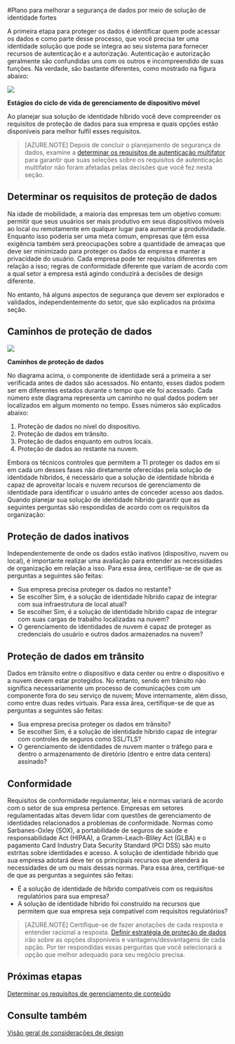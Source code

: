 <properties
    pageTitle="Azure Active Directory híbrido identidade considerações de design - determinar os requisitos de proteção de dados | Microsoft Azure"
    description="Ao planejar sua solução de identidade híbridos, identifique os requisitos de proteção de dados para sua empresa e quais opções estão disponíveis para melhor fulfil esses requisitos."
    documentationCenter=""
    services="active-directory"
    authors="billmath"
    manager="femila"
    editor=""/>

<tags
    ms.service="active-directory"
    ms.devlang="na"
    ms.topic="article"
    ms.tgt_pltfrm="na"
    ms.workload="identity" 
    ms.date="08/08/2016"
    ms.author="billmath"/>

#<a name="plan-for-enhancing-data-security-through-strong-identity-solution"></a>Plano para melhorar a segurança de dados por meio de solução de identidade fortes

A primeira etapa para proteger os dados é identificar quem pode acessar os dados e como parte desse processo, que você precisa ter uma identidade solução que pode se integra ao seu sistema para fornecer recursos de autenticação e a autorização. Autenticação e autorização geralmente são confundidas uns com os outros e incompreendido de suas funções. Na verdade, são bastante diferentes, como mostrado na figura abaixo:

![](./media/hybrid-id-design-considerations/mobile-devicemgt-lifecycle.png)
 
**Estágios do ciclo de vida de gerenciamento de dispositivo móvel**

Ao planejar sua solução de identidade híbrido você deve compreender os requisitos de proteção de dados para sua empresa e quais opções estão disponíveis para melhor fulfil esses requisitos.
 
>[AZURE.NOTE]
Depois de concluir o planejamento de segurança de dados, examine a [determinar os requisitos de autenticação multifator](active-directory-hybrid-identity-design-considerations-multifactor-auth-requirements.md) para garantir que suas seleções sobre os requisitos de autenticação multifator não foram afetadas pelas decisões que você fez nesta seção.

## <a name="determine-data-protection-requirements"></a>Determinar os requisitos de proteção de dados
Na idade de mobilidade, a maioria das empresas tem um objetivo comum: permitir que seus usuários ser mais produtivo em seus dispositivos móveis ao local ou remotamente em qualquer lugar para aumentar a produtividade. Enquanto isso poderia ser uma meta comum, empresas que têm essa exigência também será preocupações sobre a quantidade de ameaças que deve ser minimizado para proteger os dados da empresa e manter a privacidade do usuário. Cada empresa pode ter requisitos diferentes em relação a isso; regras de conformidade diferente que variam de acordo com a qual setor a empresa está agindo conduzirá a decisões de design diferente. 

No entanto, há alguns aspectos de segurança que devem ser explorados e validados, independentemente do setor, que são explicados na próxima seção.

## <a name="data-protection-paths"></a>Caminhos de proteção de dados

![](./media/hybrid-id-design-considerations/data-protection-paths.png)
 
**Caminhos de proteção de dados**

No diagrama acima, o componente de identidade será a primeira a ser verificada antes de dados são acessados. No entanto, esses dados podem ser em diferentes estados durante o tempo que ele foi acessado. Cada número este diagrama representa um caminho no qual dados podem ser localizados em algum momento no tempo. Esses números são explicados abaixo:

1. Proteção de dados no nível do dispositivo.
2. Proteção de dados em trânsito.
3. Proteção de dados enquanto em outros locais.
4. Proteção de dados ao restante na nuvem.

Embora os técnicos controles que permitem a TI proteger os dados em si em cada um desses fases não diretamente oferecidas pela solução de identidade híbridos, é necessário que a solução de identidade híbrida é capaz de aproveitar locais e nuvem recursos de gerenciamento de identidade para identificar o usuário antes de conceder acesso aos dados. Quando planejar sua solução de identidade híbrido garantir que as seguintes perguntas são respondidas de acordo com os requisitos da organização:

## <a name="data-protection-at-rest"></a>Proteção de dados inativos
Independentemente de onde os dados estão inativos (dispositivo, nuvem ou local), é importante realizar uma avaliação para entender as necessidades de organização em relação a isso. Para essa área, certifique-se de que as perguntas a seguintes são feitas:

- Sua empresa precisa proteger os dados no restante?
 - Se escolher Sim, é a solução de identidade híbrido capaz de integrar com sua infraestrutura de local atual?
 - Se escolher Sim, é a solução de identidade híbrido capaz de integrar com suas cargas de trabalho localizadas na nuvem?
- O gerenciamento de identidades de nuvem é capaz de proteger as credenciais do usuário e outros dados armazenados na nuvem?

## <a name="data-protection-in-transit"></a>Proteção de dados em trânsito
Dados em trânsito entre o dispositivo e data center ou entre o dispositivo e a nuvem devem estar protegidos. No entanto, sendo em trânsito não significa necessariamente um processo de comunicações com um componente fora do seu serviço de nuvem; Move internamente, além disso, como entre duas redes virtuais. Para essa área, certifique-se de que as perguntas a seguintes são feitas:

- Sua empresa precisa proteger os dados em trânsito?
 - Se escolher Sim, é a solução de identidade híbrido capaz de integrar com controles de seguros como SSL/TLS?
- O gerenciamento de identidades de nuvem manter o tráfego para e dentro o armazenamento de diretório (dentro e entre data centers) assinado?


## <a name="compliance"></a>Conformidade
Requisitos de conformidade regulamentar, leis e normas variará de acordo com o setor de sua empresa pertence. Empresas em setores regulamentadas altas devem lidar com questões de gerenciamento de identidades relacionados a problemas de conformidade. Normas como Sarbanes-Oxley (SOX), a portabilidade de seguros de saúde e responsabilidade Act (HIPAA), a Gramm-Leach-Bliley Act (GLBA) e o pagamento Card Industry Data Security Standard (PCI DSS) são muito estritas sobre identidades e acesso. A solução de identidade híbrido que sua empresa adotará deve ter os principais recursos que atenderá às necessidades de um ou mais dessas normas. Para essa área, certifique-se de que as perguntas a seguintes são feitas:

- É a solução de identidade de híbrido compatíveis com os requisitos regulatórios para sua empresa?
- A solução de identidade híbrido foi construído na recursos que permitem que sua empresa seja compatível com requisitos regulatórios? 
 
>[AZURE.NOTE]
Certifique-se de fazer anotações de cada resposta e entender racional a resposta. [Definir estratégia de proteção de dados](active-directory-hybrid-identity-design-considerations-data-protection-strategy.md) irão sobre as opções disponíveis e vantagens/desvantagens de cada opção.  Por ter respondidas essas perguntas que você selecionará a opção que melhor adequado para seu negócio precisa.

## <a name="next-steps"></a>Próximas etapas
 [Determinar os requisitos de gerenciamento de conteúdo](active-directory-hybrid-identity-design-considerations-contentmgt-requirements.md)


## <a name="see-also"></a>Consulte também
[Visão geral de considerações de design](active-directory-hybrid-identity-design-considerations-overview.md)
